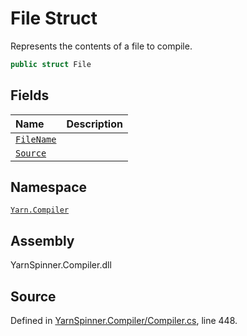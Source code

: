 <!-- This file was generated by a tool. Do not edit this file by hand. -->

# File Struct

Represents the contents of a file to compile.


```csharp
public struct File
```



## Fields
|Name|Description|
|:---|:---|
|[`FileName`](/api/csharp/yarn.compiler/compilationjob.file.filename.md)||
|[`Source`](/api/csharp/yarn.compiler/compilationjob.file.source.md)||
## Namespace
[`Yarn.Compiler`](/api/csharp/yarn.compiler/README.md)

## Assembly
YarnSpinner.Compiler.dll

## Source
Defined in [YarnSpinner.Compiler/Compiler.cs](https://github.com/YarnSpinnerTool/YarnSpinner//blob/develop/YarnSpinner.Compiler/Compiler.cs#L448), line 448.
